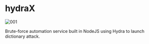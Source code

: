 # hydraX

![001](https://github.com/pjeppsi/hydraX/assets/49226651/22b84a12-6687-4a38-bbe2-c2372682431e)



Brute-force automation service built in NodeJS using Hydra to launch dictionary attack.

